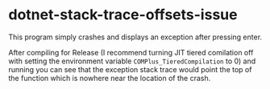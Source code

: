 # dotnet-stack-trace-offsets-issue
This program simply crashes and displays an exception after pressing enter.

After compiling for Release (I recommend turning JIT tiered comilation off with setting the environment variable `COMPlus_TieredCompilation` to 0) and running you can see that the exception stack trace would point the top of the function which is nowhere near the location of the crash.
